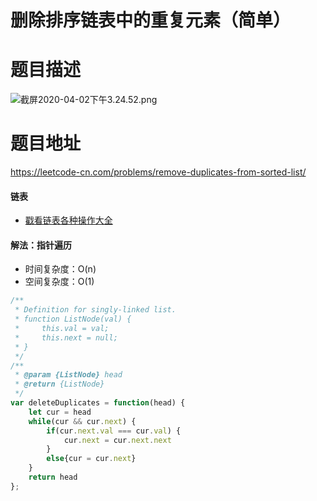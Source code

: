 # 删除排序链表中的重复元素（简单）
# 题目描述
![截屏2020-04-02下午3.24.52.png](https://pic.leetcode-cn.com/aa23739809c9669e95d407655f15b5bf923d2aa58e7efbda7fb78f79a3c69256-%E6%88%AA%E5%B1%8F2020-04-02%E4%B8%8B%E5%8D%883.24.52.png)
# 题目地址
<https://leetcode-cn.com/problems/remove-duplicates-from-sorted-list/>
#### 链表 
+ [戳看链表各种操作大全](https://github.com/Alex660/Algorithms-and-data-structures/blob/master/algo/%E9%93%BE%E8%A1%A8_linkedList.md)
#### 解法：指针遍历
+ 时间复杂度：O(n)
+ 空间复杂度：O(1)
```javascript
/**
 * Definition for singly-linked list.
 * function ListNode(val) {
 *     this.val = val;
 *     this.next = null;
 * }
 */
/**
 * @param {ListNode} head
 * @return {ListNode}
 */
var deleteDuplicates = function(head) {
    let cur = head
    while(cur && cur.next) {
        if(cur.next.val === cur.val) {
            cur.next = cur.next.next
        }
        else{cur = cur.next}
    }
    return head
};
```